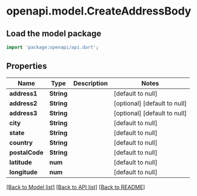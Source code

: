 # openapi.model.CreateAddressBody

## Load the model package
```dart
import 'package:openapi/api.dart';
```

## Properties
Name | Type | Description | Notes
------------ | ------------- | ------------- | -------------
**address1** | **String** |  | [default to null]
**address2** | **String** |  | [optional] [default to null]
**address3** | **String** |  | [optional] [default to null]
**city** | **String** |  | [default to null]
**state** | **String** |  | [default to null]
**country** | **String** |  | [default to null]
**postalCode** | **String** |  | [default to null]
**latitude** | **num** |  | [default to null]
**longitude** | **num** |  | [default to null]

[[Back to Model list]](../README.md#documentation-for-models) [[Back to API list]](../README.md#documentation-for-api-endpoints) [[Back to README]](../README.md)


